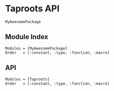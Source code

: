 # Taproots API

```@docs
MyAwesomePackage
```

## Module Index

```@index
Modules = [MyAwesomePackage]
Order   = [:constant, :type, :function, :macro]
```

## API

```@autodocs
Modules = [Taproots]
Order   = [:constant, :type, :function, :macro]
```
